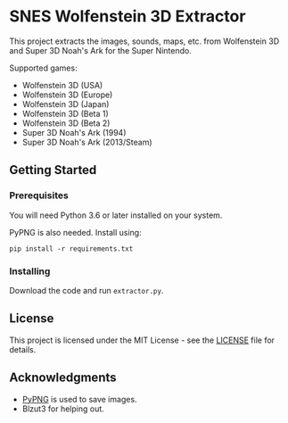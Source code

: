 # SNES Wolfenstein 3D Extractor

This project extracts the images, sounds, maps, etc. from Wolfenstein 3D and Super 3D Noah's Ark for the Super Nintendo.

Supported games:
* Wolfenstein 3D (USA)
* Wolfenstein 3D (Europe)
* Wolfenstein 3D (Japan)
* Wolfenstein 3D (Beta 1)
* Wolfenstein 3D (Beta 2)
* Super 3D Noah's Ark (1994)
* Super 3D Noah's Ark (2013/Steam)

## Getting Started

### Prerequisites

You will need Python 3.6 or later installed on your system.

PyPNG is also needed.  Install using:

`pip install -r requirements.txt`


### Installing

Download the code and run `extractor.py`.

## License

This project is licensed under the MIT License - see the [LICENSE](LICENSE) file for details.

## Acknowledgments

* [PyPNG](https://github.com/drj11/pypng) is used to save images.
* Blzut3 for helping out.
